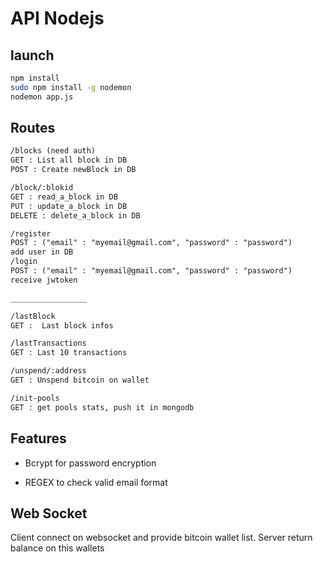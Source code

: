 # API Nodejs

## launch

``` bash
npm install
sudo npm install -g nodemon
nodemon app.js
```

## Routes

```html
/blocks (need auth)
GET : List all block in DB
POST : Create newBlock in DB

/block/:blokid
GET : read_a_block in DB
PUT : update_a_block in DB
DELETE : delete_a_block in DB

/register
POST : ("email" : "myemail@gmail.com", "password" : "password")
add user in DB
/login
POST : ("email" : "myemail@gmail.com", "password" : "password")
receive jwtoken

_________________

/lastBlock
GET :  Last block infos

/lastTransactions
GET : Last 10 transactions

/unspend/:address
GET : Unspend bitcoin on wallet

/init-pools
GET : get pools stats, push it in mongodb
```

## Features

* Bcrypt for password encryption

* REGEX to check valid email format

## Web Socket

Client connect on websocket and provide bitcoin wallet list.
Server return balance on this wallets